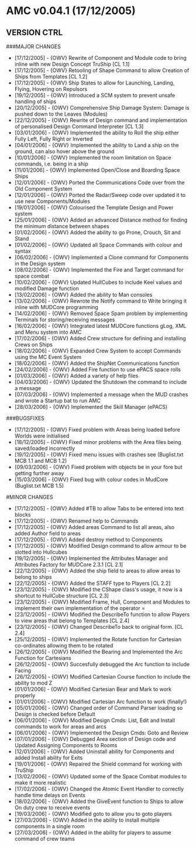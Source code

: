 #	AMC v0.04.1 (17/12/2005) 
## VERSION CTRL

###MAJOR CHANGES
* [17/12/2005] - {OWV} Rewrite of Component and Module code to bring inline with new Design Concept TruShip [CL 1.1]
* [17/12/2005] - {OWV} Retooling of Shape Command to allow Creation of Ships from Templates [CL 1.2]
* [17/12/2005] - {OWV} Ship States to allow for Launching, Landing, Flying, Hovering on Repulsors
* [19/12/2005] - {OWV} Introduced a SCM system to prevent unsafe handling of ships 
* [20/12/2005] - {OWV} Comprehensive Ship Damage System: Damage is pushed down to the Leaves (Modules)
* [22/12/2005] - {OWV} Rewrite of Design command and implementation of personalised Design Command Interpreter [CL 1.3]
* [03/01/2006] - {OWV} Implemented the ability to Roll the ship either Fully Left, Fully Right or Inverted
* [04/01/2006] - {OWV} Implemented the ability to Land a ship on the ground, can also hover above the ground
* [10/01/2006] - {OWV} Implemented the room limitation on Space commands, i.e. being in a ship
* [11/01/2006] - {OWV} Implemented Open/Close and Boarding Space Ships
* [12/01/2006] - {OWV} Ported the Communications Code over from the Old Component System
* [12/01/2006] - {OWV} Ported the Radar/Sweep code over updated it to use new Components/Modules
* [19/01/2006] - {OWV} Colourised the Template Design and Power system
* [25/01/2006] - {OWV} Added an advanced Distance method for finding the minimum distance between shapes
* [01/02/2006] - {OWV} Added the ability to go Prone, Crouch, Sit and Stand
* [01/02/2006] - {OWV} Updated all Space Commands with colour and syntax
* [06/02/2006] - {OWV} Implemented a Clone command for Components in the Design system
* [08/02/2006] - {OWV} Implemented the Fire and Target command for space combat
* [10/02/2006] - {OWV} Updated HullCubes to include Keel values and modified Damage function
* [13/02/2006] - {OWV} Added the ability to Man consoles
* [13/02/2006] - {OWV} Rewrote the Notify command to Write bringing it inline with MUDCore programming
* [14/02/2006] - {OWV} Removed Space Spam problem by implementing Terminals for storing/receiving messages
* [16/02/2006] - {OWV} Integrated latest MUDCore functions gLog, XML and Menu system into AMC
* [17/02/2006] - {OWV} Added Crew structure for defining and installing Crews on Ships
* [18/02/2006] - {OWV} Expanded Crew System to accept Commands using the MC Event System
* [18/02/2006] - {OWV} Added the ShipNet Communications function
* [24/02/2006] - {OWV} Added Fire function to use ePACS space rolls
* [01/03/2006] - {OWV} Added a variety of help files
* [04/03/2006] - {OWV} Updated the Shutdown the command to include a message
* [07/03/2006] - {OWV} Implemented a message when the MUD crashes and wrote a Startup bat to run AMC
* [28/03/2006] - {OWV} Implemented the Skill Manager (ePACS)

###BUGSFIXES
* [17/12/2005] - {OWV} Fixed problem with Areas being loaded before Worlds were initialised
* [18/12/2005] - {OWV} Fixed minor problems with the Area files being saved/loaded incorrectly
* [19/12/2005] - {OWV} Fixed menu issues with crashes see (Buglist.txt MCB 1.1 and MCB 1.2)
* [09/03/2006] - {OWV} Fixed problem with objects be in your fore but getting further away
* [15/03/2006] - {OWV} Fixed bug with colour codes in MudCore (Buglist.txt MCB 1.5)

#MINOR CHANGES
* [17/12/2005] - {OWV} Added #TB to allow Tabs to be entered into text blocks
* [17/12/2005] - {OWV} Renamed help to Commands
* [17/12/2005] - {OWV} Added areas Command to list all areas, also added Author field to areas
* [17/12/2005] - {OWV} Added destroy method to Components
* [17/12/2005] - {OWV} Modified Design command to allow armour to be slotted into Hullcubes
* [19/12/2005] - {OWV} Implemented the Attributes Manager and Attributes Factory for MUDCore 2.3.1 [CL 2.1]
* [22/12/2005] - {OWV} Added the ship field to areas to allow areas to belong to ships
* [22/12/2005] - {OWV} Added the STAFF type to Players [CL 2.2]
* [23/12/2005] - {OWV} Modified the CShape class's usage, it now is a shortcut to HullCube structure [CL 2.3]
* [23/12/2005] - {OWV} Modified Frame, Hull, Component and Modules to implement their own implementation of the operator =
* [23/12/2005] - {OWV} Modified the DescribeTo function to allow Players to view areas that belong to Templates [CL 2.4]
* [23/12/2005] - {OWV} Changed DescribeTo back to original form. [CL 2.4]
* [25/12/2005] - {OWV} Implemented the Rotate function for Cartesian co-ordinates allowing them to be rotated
* [26/12/2005] - {OWV} Modified the Bearing and Implemented the Arc Function for Cartesians
* [26/12/2005] - {OWV} Succesfully debugged the Arc function to include Facing
* [26/12/2005] - {OWV} Modified Cartesian Course function to include the ability to mod Z
* [01/01/2006] - {OWV} Modified Cartesian Bear and Mark to work properly
* [01/01/2006] - {OWV} Modified Cartesian Arc function to work (finally!)
* [05/01/2006] - {OWV} Changed order of Command Parser loading so Design is checked before Default
* [06/01/2006] - {OWV} Modified Design Cmds: List, Edit and Install commands to work for areas and arcs
* [06/01/2006] - {OWV} Implemented the Design Cmds: Goto and Review
* [07/01/2006] - {OWV} Debugged Area section of Design code and Updated Assigning Components to Rooms
* [12/01/2006] - {OWV} Added Uninstall ability for Components and added Install ability for Exits
* [19/01/2006] - {OWV} Repaired the Shield command for working with TruShip
* [13/02/2006] - {OWV} Updated some of the Space Combat modules to make it more realistic
* [17/02/2006] - {OWV} Changed the Atomic Event Handler to correctly handle time delays on Events
* [18/02/2006] - {OWV} Added the GiveEvent function to Ships to allow On duty crew to receive events
* [19/03/2006] - {OWV} Modified goto to allow you to goto players
* [27/03/2006] - {OWV} Added in the ability to install multiple components in a single room
* [27/03/2006] - {OWV} Added in the ability for players to assume command of crew teams


